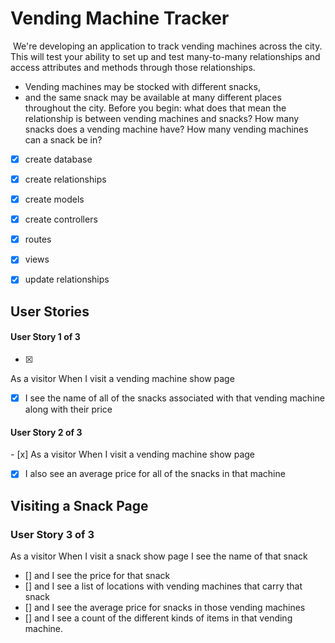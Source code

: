 # Vending Machine Tracker
​
We're developing an application to track vending machines across the city. This will test your ability to set up and test many-to-many relationships and access attributes and methods through those relationships.
​
* Vending machines may be stocked with different snacks, 
* and the same snack may be available at many different places throughout the city. 
Before you begin: what does that mean the relationship is between vending machines and snacks? How many snacks does a vending machine have? How many vending machines can a snack be in?

- [x] create database
- [x] create relationships
- [x] create models
- [x] create controllers
- [x] routes
- [x] views
- [x] update relationships


## User Stories

#### User Story 1 of 3
- [x]
As a visitor
When I visit a vending machine show page

- [x] I see the name of all of the snacks associated with that vending machine along with their price

#### User Story 2 of 3
​- [x]
As a visitor
When I visit a vending machine show page
- [x] I also see an average price for all of the snacks in that machine

## Visiting a Snack Page

### User Story 3 of 3

As a visitor
When I visit a snack show page
I see the name of that snack
  - [] and I see the price for that snack
  - [] and I see a list of locations with vending machines that carry that snack
  - [] and I see the average price for snacks in those vending machines
  - [] and I see a count of the different kinds of items in that vending machine.